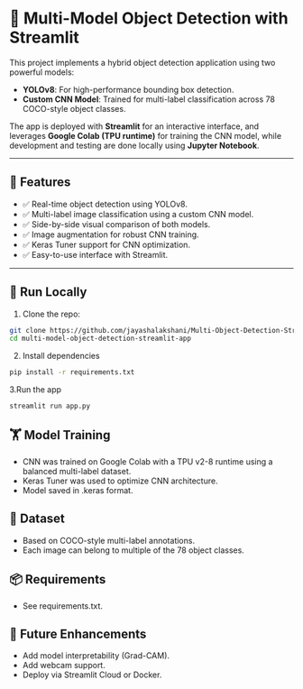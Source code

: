 # 🧠 Multi-Model Object Detection with Streamlit

This project implements a hybrid object detection application using two powerful models:

- **YOLOv8**: For high-performance bounding box detection.
- **Custom CNN Model**: Trained for multi-label classification across 78 COCO-style object classes.

The app is deployed with **Streamlit** for an interactive interface, and leverages **Google Colab (TPU runtime)** for training the CNN model, while development and testing are done locally using **Jupyter Notebook**.

---

## 🔧 Features

- ✅ Real-time object detection using YOLOv8.
- ✅ Multi-label image classification using a custom CNN model.
- ✅ Side-by-side visual comparison of both models.
- ✅ Image augmentation for robust CNN training.
- ✅ Keras Tuner support for CNN optimization.
- ✅ Easy-to-use interface with Streamlit.

---

## 🚀 Run Locally

1. Clone the repo:
```bash
git clone https://github.com/jayashalakshani/Multi-Object-Detection-Streamlit-App
cd multi-model-object-detection-streamlit-app
```
2. Install dependencies
```bash
pip install -r requirements.txt
```
3.Run the app
```bash
streamlit run app.py
```

## 🏋️ Model Training
- CNN was trained on Google Colab with a TPU v2-8 runtime using a balanced multi-label dataset.
- Keras Tuner was used to optimize CNN architecture.
- Model saved in .keras format.

## 📸 Dataset
- Based on COCO-style multi-label annotations.
- Each image can belong to multiple of the 78 object classes.

## 📦 Requirements
- See requirements.txt.

## 🧠 Future Enhancements
- Add model interpretability (Grad-CAM).
- Add webcam support.
- Deploy via Streamlit Cloud or Docker.
